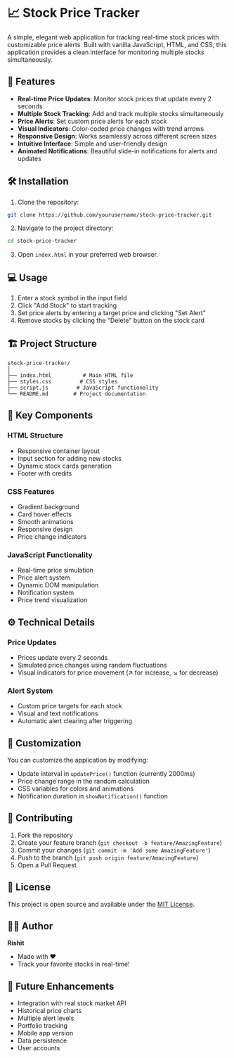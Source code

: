 # 📈 Stock Price Tracker

A simple, elegant web application for tracking real-time stock prices with customizable price alerts. Built with vanilla JavaScript, HTML, and CSS, this application provides a clean interface for monitoring multiple stocks simultaneously.

## 🚀 Features

- **Real-time Price Updates**: Monitor stock prices that update every 2 seconds
- **Multiple Stock Tracking**: Add and track multiple stocks simultaneously
- **Price Alerts**: Set custom price alerts for each stock
- **Visual Indicators**: Color-coded price changes with trend arrows
- **Responsive Design**: Works seamlessly across different screen sizes
- **Intuitive Interface**: Simple and user-friendly design
- **Animated Notifications**: Beautiful slide-in notifications for alerts and updates

## 🛠️ Installation

1. Clone the repository:

```bash
git clone https://github.com/yourusername/stock-price-tracker.git
```

2. Navigate to the project directory:

```bash
cd stock-price-tracker
```

3. Open `index.html` in your preferred web browser.

## 💻 Usage

1. Enter a stock symbol in the input field
2. Click "Add Stock" to start tracking
3. Set price alerts by entering a target price and clicking "Set Alert"
4. Remove stocks by clicking the "Delete" button on the stock card

## 🏗️ Project Structure

```
stock-price-tracker/
│
├── index.html          # Main HTML file
├── styles.css         # CSS styles
├── script.js         # JavaScript functionality
└── README.md        # Project documentation
```

## 🎯 Key Components

### HTML Structure

- Responsive container layout
- Input section for adding new stocks
- Dynamic stock cards generation
- Footer with credits

### CSS Features

- Gradient background
- Card hover effects
- Smooth animations
- Responsive design
- Price change indicators

### JavaScript Functionality

- Real-time price simulation
- Price alert system
- Dynamic DOM manipulation
- Notification system
- Price trend visualization

## ⚙️ Technical Details

### Price Updates

- Prices update every 2 seconds
- Simulated price changes using random fluctuations
- Visual indicators for price movement (↗ for increase, ↘ for decrease)

### Alert System

- Custom price targets for each stock
- Visual and text notifications
- Automatic alert clearing after triggering

## 🎨 Customization

You can customize the application by modifying:

- Update interval in `updatePrice()` function (currently 2000ms)
- Price change range in the random calculation
- CSS variables for colors and animations
- Notification duration in `showNotification()` function

## 🤝 Contributing

1. Fork the repository
2. Create your feature branch (`git checkout -b feature/AmazingFeature`)
3. Commit your changes (`git commit -m 'Add some AmazingFeature'`)
4. Push to the branch (`git push origin feature/AmazingFeature`)
5. Open a Pull Request

## 📝 License

This project is open source and available under the [MIT License](LICENSE).

## 👨‍💻 Author

**Rishit**

- Made with ❤️
- Track your favorite stocks in real-time!

## 🔮 Future Enhancements

- Integration with real stock market API
- Historical price charts
- Multiple alert levels
- Portfolio tracking
- Mobile app version
- Data persistence
- User accounts
